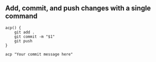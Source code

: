 ## Add, commit, and push changes with a single command
```
acp() {
    git add .
    git commit -m "$1"
    git push
}

```

```
acp "Your commit message here"

```